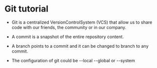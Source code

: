 # Git tutorial

- Git is a centralized VersionControlSystem (VCS) that allow us to share code with our friends, the community or in our company.

- A commit is a snapshot of the entire repository content.

- A branch points to a commit and it can be changed to branch to any commit.

- The configuration of git could be --local --global or --system
